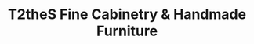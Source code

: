 ---
title: "T2theS Fine Cabinetry & Handmade Furniture"
url: /saint-petersburg/t2thes-fine-cabinetry-und-handmade-furniture/
shop: Möbel
---